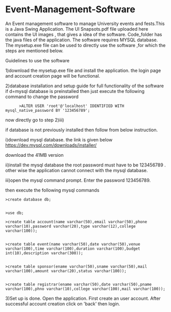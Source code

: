 # Event-Management-Software
An Event management software to manage University events and fests.This is a Java Swing Application. 
The UI Snapsots.pdf file uploaded here contains the UI images  , that gives a idea of the software. Code_folder has the java files of the application.
The software requires MYSQL database. The mysetup.exe file can be used to directly use the software ,for which the steps are mentioned below.


Guidelines to use the software

1)download the mysetup.exe file and install the application.
 the login page and account creation page will be functional.

2)database installation and setup guide for full functionality of the software
   if d=mysql database is preinstalled then just execute the following command to change the password
   
          >ALTER USER 'root'@'localhost' IDENTIFIED WITH mysql_native_password BY '123456789';
          
   now directly go to step 2)iii)

   if database is not previously installed then follow from below instruction.
   
   i)download mysql database. the link is given below
   https://dev.mysql.com/downloads/installer/

   download the 41MB version


   ii)install the mysql database
    the root password must have to be 123456789 . other wise the application cannot connect with the mysql database.


  iii)open the mysql command prompt. Enter the password 123456789.
   
  then execute the following mysql commands
  
    >create database db;

    
    >use db;
    
    >create table account(name varchar(50),email varchar(50),phone varchar(10),password varchar(20),type varchar(12),college varchar(100));

    
    >create table event(name varchar(50),date varchar(50),venue varchar(100),time varchar(100),duration varchar(100),budget int(10),description varchar(300));

    
    >create table sponsor(ename varchar(50),sname varchar(50),mail varchar(100),amount varchar(20),status varchar(100));

    
    >create table registrar(ename varchar(50),date varchar(50),pname varchar(100),phno varchar(10),college varchar(100),mail varchar(100));


3)Set up is done. Open the application. First create an user account. After successful account creation click on 'back' then login.
